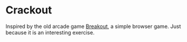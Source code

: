 # Crackout
Inspired by the old arcade game [Breakout](https://en.wikipedia.org/wiki/Breakout_(video_game)), 
a simple browser game. Just because it is an interesting exercise.